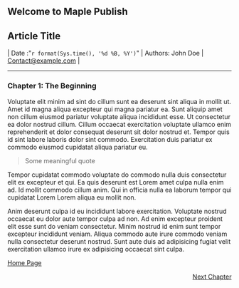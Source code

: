 ## Welcome to Maple Publish

## Article Title
| Date :"`r format(Sys.time(), '%d %B, %Y')`"        | Authors: John Doe    | <Contact@example.com>       |

___

### Chapter 1: The Beginning

Voluptate elit minim ad sint do cillum sunt ea deserunt sint aliqua in mollit ut. Amet id magna aliqua excepteur qui magna pariatur ea. Sunt aliquip amet non cillum eiusmod pariatur voluptate aliqua incididunt esse. Ut consectetur ea dolor nostrud cillum. Cillum occaecat exercitation voluptate ullamco enim reprehenderit et dolor consequat deserunt sit dolor nostrud et. Tempor quis id sint labore laboris dolor sint commodo. Exercitation duis pariatur ex commodo eiusmod cupidatat aliqua pariatur eu.

> Some meaningful quote

Tempor cupidatat commodo voluptate do commodo nulla duis consectetur elit ex excepteur et qui. Ea quis deserunt est Lorem amet culpa nulla enim ad. Id mollit commodo cillum anim. Qui in officia nulla ea laborum tempor qui cupidatat Lorem Lorem aliqua eu mollit non.

Anim deserunt culpa id eu incididunt labore exercitation. Voluptate nostrud occaecat eu dolor aute tempor culpa ad non. Ad enim excepteur proident elit esse sunt do veniam consectetur. Minim nostrud id enim sunt tempor excepteur incididunt veniam. Aliqua commodo aute irure commodo veniam nulla consectetur deserunt nostrud. Sunt aute duis ad adipisicing fugiat velit exercitation ullamco irure ex adipisicing occaecat sint culpa.

[Home Page](../../index.md)
<div style="text-align: right"><a href="../../index.md" >Next Chapter</a> </div>